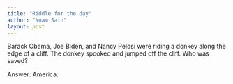 ```yaml
---
title: "Riddle for the day"
author: "Noam Sain"
layout: post
---
```


Barack Obama, Joe Biden, and Nancy Pelosi were riding a donkey along the edge of a cliff. The donkey spooked and jumped off the cliff. Who was saved?

Answer: America.
